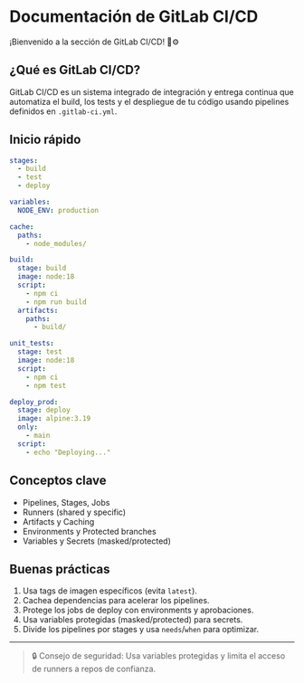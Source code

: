 # Documentación de GitLab CI/CD

¡Bienvenido a la sección de GitLab CI/CD! 🦊⚙️

## ¿Qué es GitLab CI/CD?

GitLab CI/CD es un sistema integrado de integración y entrega continua que automatiza el build, los tests y el despliegue de tu código usando pipelines definidos en `.gitlab-ci.yml`.

## Inicio rápido

```yaml
stages:
  - build
  - test
  - deploy

variables:
  NODE_ENV: production

cache:
  paths:
    - node_modules/

build:
  stage: build
  image: node:18
  script:
    - npm ci
    - npm run build
  artifacts:
    paths:
      - build/

unit_tests:
  stage: test
  image: node:18
  script:
    - npm ci
    - npm test

deploy_prod:
  stage: deploy
  image: alpine:3.19
  only:
    - main
  script:
    - echo "Deploying..."
```

## Conceptos clave

- Pipelines, Stages, Jobs
- Runners (shared y specific)
- Artifacts y Caching
- Environments y Protected branches
- Variables y Secrets (masked/protected)

## Buenas prácticas

1. Usa tags de imagen específicos (evita `latest`).
2. Cachea dependencias para acelerar los pipelines.
3. Protege los jobs de deploy con environments y aprobaciones.
4. Usa variables protegidas (masked/protected) para secrets.
5. Divide los pipelines por stages y usa `needs`/`when` para optimizar.

---

> 🔒 Consejo de seguridad: Usa variables protegidas y limita el acceso de runners a repos de confianza.

